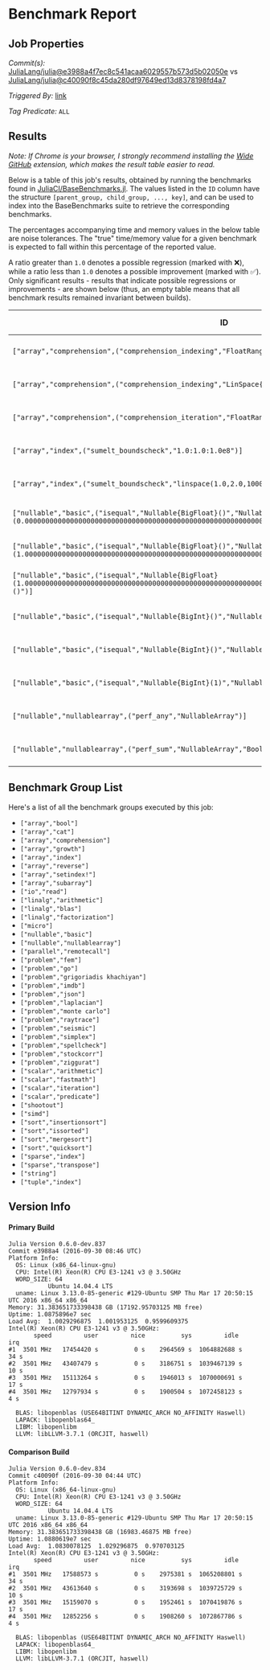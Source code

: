 # Benchmark Report

## Job Properties

*Commit(s):* [JuliaLang/julia@e3988a4f7ec8c541acaa6029557b573d5b02050e](https://github.com/JuliaLang/julia/commit/e3988a4f7ec8c541acaa6029557b573d5b02050e) vs [JuliaLang/julia@c40090f8c45da280df97649ed13d8378198fd4a7](https://github.com/JuliaLang/julia/commit/c40090f8c45da280df97649ed13d8378198fd4a7)

*Triggered By:* [link](https://github.com/JuliaLang/julia/pull/14763#issuecomment-250694193)

*Tag Predicate:* `ALL`

## Results

*Note: If Chrome is your browser, I strongly recommend installing the [Wide GitHub](https://chrome.google.com/webstore/detail/wide-github/kaalofacklcidaampbokdplbklpeldpj?hl=en)
extension, which makes the result table easier to read.*

Below is a table of this job's results, obtained by running the benchmarks found in
[JuliaCI/BaseBenchmarks.jl](https://github.com/JuliaCI/BaseBenchmarks.jl). The values
listed in the `ID` column have the structure `[parent_group, child_group, ..., key]`,
and can be used to index into the BaseBenchmarks suite to retrieve the corresponding
benchmarks.

The percentages accompanying time and memory values in the below table are noise tolerances. The "true"
time/memory value for a given benchmark is expected to fall within this percentage of the reported value.

A ratio greater than `1.0` denotes a possible regression (marked with :x:), while a ratio less
than `1.0` denotes a possible improvement (marked with :white_check_mark:). Only significant results - results
that indicate possible regressions or improvements - are shown below (thus, an empty table means that all
benchmark results remained invariant between builds).

| ID | time ratio | memory ratio |
|----|------------|--------------|
| `["array","comprehension",("comprehension_indexing","FloatRange{Float64}")]` | 1.31 (30%) :x: | 1.00 (1%)  |
| `["array","comprehension",("comprehension_indexing","LinSpace{Float64}")]` | 1.36 (30%) :x: | 1.00 (1%)  |
| `["array","comprehension",("comprehension_iteration","FloatRange{Float64}")]` | 1.19 (15%) :x: | 1.00 (1%)  |
| `["array","index",("sumelt_boundscheck","1.0:1.0:1.0e8")]` | 0.49 (40%) :white_check_mark: | 1.00 (1%)  |
| `["array","index",("sumelt_boundscheck","linspace(1.0,2.0,10000000)")]` | 0.40 (40%) :white_check_mark: | 1.00 (1%)  |
| `["nullable","basic",("isequal","Nullable{BigFloat}()","Nullable{BigFloat}(0.000000000000000000000000000000000000000000000000000000000000000000000000000000)")]` | 0.67 (15%) :white_check_mark: | 1.00 (1%)  |
| `["nullable","basic",("isequal","Nullable{BigFloat}()","Nullable{BigFloat}(1.000000000000000000000000000000000000000000000000000000000000000000000000000000)")]` | 0.67 (15%) :white_check_mark: | 1.00 (1%)  |
| `["nullable","basic",("isequal","Nullable{BigFloat}(1.000000000000000000000000000000000000000000000000000000000000000000000000000000)","Nullable{BigFloat}()")]` | 0.67 (15%) :white_check_mark: | 1.00 (1%)  |
| `["nullable","basic",("isequal","Nullable{BigInt}()","Nullable{BigInt}(0)")]` | 0.67 (15%) :white_check_mark: | 1.00 (1%)  |
| `["nullable","basic",("isequal","Nullable{BigInt}()","Nullable{BigInt}(1)")]` | 0.67 (15%) :white_check_mark: | 1.00 (1%)  |
| `["nullable","basic",("isequal","Nullable{BigInt}(1)","Nullable{BigInt}()")]` | 1.50 (15%) :x: | 1.00 (1%)  |
| `["nullable","nullablearray",("perf_any","NullableArray")]` | 0.54 (15%) :white_check_mark: | 1.00 (1%)  |
| `["nullable","nullablearray",("perf_sum","NullableArray","Bool")]` | 1.17 (15%) :x: | 1.00 (1%)  |

## Benchmark Group List

Here's a list of all the benchmark groups executed by this job:

- `["array","bool"]`
- `["array","cat"]`
- `["array","comprehension"]`
- `["array","growth"]`
- `["array","index"]`
- `["array","reverse"]`
- `["array","setindex!"]`
- `["array","subarray"]`
- `["io","read"]`
- `["linalg","arithmetic"]`
- `["linalg","blas"]`
- `["linalg","factorization"]`
- `["micro"]`
- `["nullable","basic"]`
- `["nullable","nullablearray"]`
- `["parallel","remotecall"]`
- `["problem","fem"]`
- `["problem","go"]`
- `["problem","grigoriadis khachiyan"]`
- `["problem","imdb"]`
- `["problem","json"]`
- `["problem","laplacian"]`
- `["problem","monte carlo"]`
- `["problem","raytrace"]`
- `["problem","seismic"]`
- `["problem","simplex"]`
- `["problem","spellcheck"]`
- `["problem","stockcorr"]`
- `["problem","ziggurat"]`
- `["scalar","arithmetic"]`
- `["scalar","fastmath"]`
- `["scalar","iteration"]`
- `["scalar","predicate"]`
- `["shootout"]`
- `["simd"]`
- `["sort","insertionsort"]`
- `["sort","issorted"]`
- `["sort","mergesort"]`
- `["sort","quicksort"]`
- `["sparse","index"]`
- `["sparse","transpose"]`
- `["string"]`
- `["tuple","index"]`

## Version Info

#### Primary Build

```
Julia Version 0.6.0-dev.837
Commit e3988a4 (2016-09-30 08:46 UTC)
Platform Info:
  OS: Linux (x86_64-linux-gnu)
  CPU: Intel(R) Xeon(R) CPU E3-1241 v3 @ 3.50GHz
  WORD_SIZE: 64
           Ubuntu 14.04.4 LTS
  uname: Linux 3.13.0-85-generic #129-Ubuntu SMP Thu Mar 17 20:50:15 UTC 2016 x86_64 x86_64
Memory: 31.383651733398438 GB (17192.95703125 MB free)
Uptime: 1.0875896e7 sec
Load Avg:  1.0029296875  1.001953125  0.9599609375
Intel(R) Xeon(R) CPU E3-1241 v3 @ 3.50GHz: 
       speed         user         nice          sys         idle          irq
#1  3501 MHz   17454420 s          0 s    2964569 s  1064882688 s         34 s
#2  3501 MHz   43407479 s          0 s    3186751 s  1039467139 s         10 s
#3  3501 MHz   15113264 s          0 s    1946013 s  1070000691 s         17 s
#4  3501 MHz   12797934 s          0 s    1900504 s  1072458123 s          4 s

  BLAS: libopenblas (USE64BITINT DYNAMIC_ARCH NO_AFFINITY Haswell)
  LAPACK: libopenblas64_
  LIBM: libopenlibm
  LLVM: libLLVM-3.7.1 (ORCJIT, haswell)

```

#### Comparison Build

```
Julia Version 0.6.0-dev.834
Commit c40090f (2016-09-30 04:44 UTC)
Platform Info:
  OS: Linux (x86_64-linux-gnu)
  CPU: Intel(R) Xeon(R) CPU E3-1241 v3 @ 3.50GHz
  WORD_SIZE: 64
           Ubuntu 14.04.4 LTS
  uname: Linux 3.13.0-85-generic #129-Ubuntu SMP Thu Mar 17 20:50:15 UTC 2016 x86_64 x86_64
Memory: 31.383651733398438 GB (16983.46875 MB free)
Uptime: 1.0880619e7 sec
Load Avg:  1.0830078125  1.029296875  0.970703125
Intel(R) Xeon(R) CPU E3-1241 v3 @ 3.50GHz: 
       speed         user         nice          sys         idle          irq
#1  3501 MHz   17588573 s          0 s    2975381 s  1065208801 s         34 s
#2  3501 MHz   43613640 s          0 s    3193698 s  1039725729 s         10 s
#3  3501 MHz   15159070 s          0 s    1952461 s  1070419876 s         17 s
#4  3501 MHz   12852256 s          0 s    1908260 s  1072867786 s          4 s

  BLAS: libopenblas (USE64BITINT DYNAMIC_ARCH NO_AFFINITY Haswell)
  LAPACK: libopenblas64_
  LIBM: libopenlibm
  LLVM: libLLVM-3.7.1 (ORCJIT, haswell)

```
